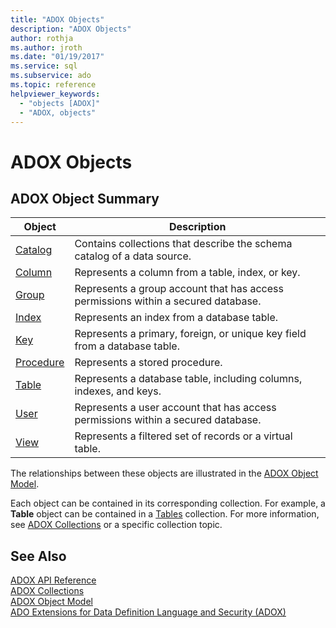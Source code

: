```yaml
---
title: "ADOX Objects"
description: "ADOX Objects"
author: rothja
ms.author: jroth
ms.date: "01/19/2017"
ms.service: sql
ms.subservice: ado
ms.topic: reference
helpviewer_keywords:
  - "objects [ADOX]"
  - "ADOX, objects"
---
```

# ADOX Objects
## ADOX Object Summary  
  
|Object|Description|  
|------------|-----------------|  
|[Catalog](./catalog-object-adox.md)|Contains collections that describe the schema catalog of a data source.|  
|[Column](./column-object-adox.md)|Represents a column from a table, index, or key.|  
|[Group](./group-object-adox.md)|Represents a group account that has access permissions within a secured database.|  
|[Index](./index-object-adox.md)|Represents an index from a database table.|  
|[Key](./key-object-adox.md)|Represents a primary, foreign, or unique key field from a database table.|  
|[Procedure](./procedure-object-adox.md)|Represents a stored procedure.|  
|[Table](./table-object-adox.md)|Represents a database table, including columns, indexes, and keys.|  
|[User](./user-object-adox.md)|Represents a user account that has access permissions within a secured database.|  
|[View](./view-object-adox.md)|Represents a filtered set of records or a virtual table.|  
  
 The relationships between these objects are illustrated in the [ADOX Object Model](./adox-object-model.md).  
  
 Each object can be contained in its corresponding collection. For example, a **Table** object can be contained in a [Tables](./tables-collection-adox.md) collection. For more information, see [ADOX Collections](./adox-collections.md) or a specific collection topic.  
  
## See Also  
 [ADOX API Reference](./adox-object-model.md)   
 [ADOX Collections](./adox-collections.md)   
 [ADOX Object Model](./adox-object-model.md)   
 [ADO Extensions for Data Definition Language and Security (ADOX)](../../guide/extensions/ado-extensions-for-data-definition-language-and-security-adox.md)